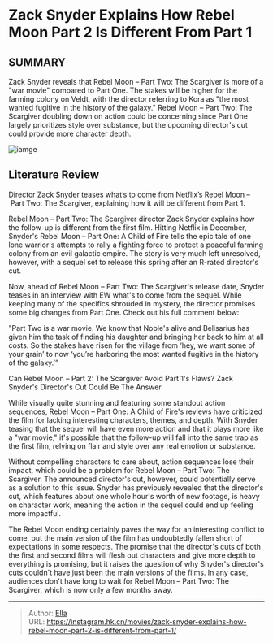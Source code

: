 # Zack Snyder Explains How Rebel Moon Part 2 Is Different From Part 1


## SUMMARY 



  Zack Snyder reveals that Rebel Moon – Part Two: The Scargiver is more of a &#34;war movie&#34; compared to Part One.   The stakes will be higher for the farming colony on Veldt, with the director referring to Kora as &#34;the most wanted fugitive in the history of the galaxy.&#34;   Rebel Moon – Part Two: The Scargiver doubling down on action could be concerning since Part One largely prioritizes style over substance, but the upcoming director&#39;s cut could provide more character depth.  

![iamge](https://static1.srcdn.com/wordpress/wp-content/uploads/2024/01/sofia-boutella-as-kora-in-the-midst-of-a-battle-in-rebel-moon.jpg)

## Literature Review

Director Zack Snyder teases what’s to come from Netflix’s Rebel Moon – Part Two: The Scargiver, explaining how it will be different from Part 1.




Rebel Moon – Part Two: The Scargiver director Zack Snyder explains how the follow-up is different from the first film. Hitting Netflix in December, Snyder&#39;s Rebel Moon – Part One: A Child of Fire tells the epic tale of one lone warrior&#39;s attempts to rally a fighting force to protect a peaceful farming colony from an evil galactic empire. The story is very much left unresolved, however, with a sequel set to release this spring after an R-rated director&#39;s cut.




Now, ahead of Rebel Moon – Part Two: The Scargiver&#39;s release date, Snyder teases in an interview with EW what&#39;s to come from the sequel. While keeping many of the specifics shrouded in mystery, the director promises some big changes from Part One. Check out his full comment below:



&#34;Part Two is a war movie. We know that Noble&#39;s alive and Belisarius has given him the task of finding his daughter and bringing her back to him at all costs. So the stakes have risen for the village from ‘hey, we want some of your grain’ to now ‘you’re harboring the most wanted fugitive in the history of the galaxy.’”



  


 Can Rebel Moon – Part 2: The Scargiver Avoid Part 1&#39;s Flaws? 
Zack Snyder&#39;s Director&#39;s Cut Could Be The Answer
          




While visually quite stunning and featuring some standout action sequences, Rebel Moon – Part One: A Child of Fire&#39;s reviews have criticized the film for lacking interesting characters, themes, and depth. With Snyder teasing that the sequel will have even more action and that it plays more like a &#34;war movie,&#34; it&#39;s possible that the follow-up will fall into the same trap as the first film, relying on flair and style over any real emotion or substance.

Without compelling characters to care about, action sequences lose their impact, which could be a problem for Rebel Moon – Part Two: The Scargiver. The announced director&#39;s cut, however, could potentially serve as a solution to this issue. Snyder has previously revealed that the director&#39;s cut, which features about one whole hour&#39;s worth of new footage, is heavy on character work, meaning the action in the sequel could end up feeling more impactful.

The Rebel Moon ending certainly paves the way for an interesting conflict to come, but the main version of the film has undoubtedly fallen short of expectations in some respects. The promise that the director&#39;s cuts of both the first and second films will flesh out characters and give more depth to everything is promising, but it raises the question of why Snyder&#39;s director&#39;s cuts couldn&#39;t have just been the main versions of the films. In any case, audiences don&#39;t have long to wait for Rebel Moon – Part Two: The Scargiver, which is now only a few months away.






---

> Author: [Ella](https://instagram.hk.cn/)  
> URL: https://instagram.hk.cn/movies/zack-snyder-explains-how-rebel-moon-part-2-is-different-from-part-1/  

